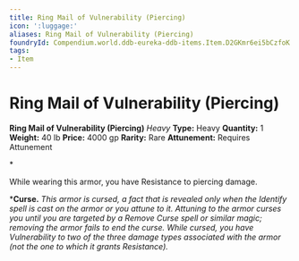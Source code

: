 ```yaml
---
title: Ring Mail of Vulnerability (Piercing)
icon: ':luggage:'
aliases: Ring Mail of Vulnerability (Piercing)
foundryId: Compendium.world.ddb-eureka-ddb-items.Item.D2GKmr6ei5bCzfoK
tags:
- Item
---
```


# Ring Mail of Vulnerability (Piercing)

**Ring Mail of Vulnerability (Piercing)**
_Heavy_
**Type:** Heavy
**Quantity:** 1
**Weight:** 40 lb
**Price:** 4000 gp
**Rarity:** Rare
**Attunement:** Requires Attunement

*<p>While wearing this armor, you have Resistance to piercing damage.

***Curse.** *This armor is cursed, a fact that is revealed only when the Identify spell is cast on the armor or you attune to it. Attuning to the armor curses you until you are targeted by a Remove Curse spell or similar magic; removing the armor fails to end the curse. While cursed, you have Vulnerability to two of the three damage types associated with the armor (not the one to which it grants Resistance).</p>*